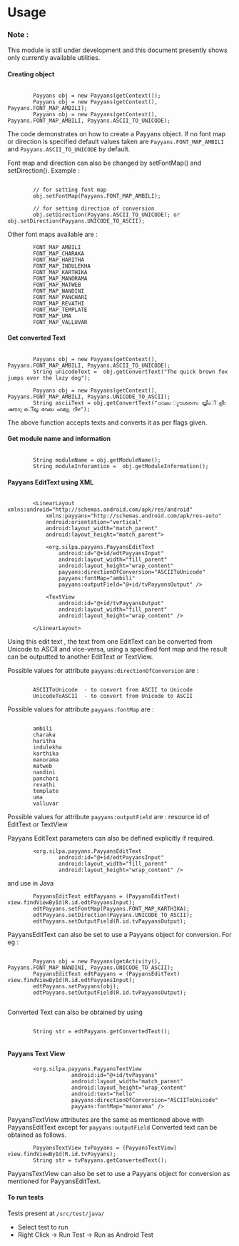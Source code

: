 Usage
=====

### Note :
This module is still under development and this document presently shows only currently available utilities.

#### Creating object
```

        Payyans obj = new Payyans(getContext());
        Payyans obj = new Payyans(getContext(), Payyans.FONT_MAP_AMBILI);
        Payyans obj = new Payyans(getContext(), Payyans.FONT_MAP_AMBILI, Payyans.ASCII_TO_UNICODE);

```

The code demonstrates on how to create a Payyans object. If no font map or direction is specified default values taken are `Payyans.FONT_MAP_AMBILI` and `Payyans.ASCII_TO_UNICODE` by default.

Font map and direction can also be changed by setFontMap() and setDirection(). Example :

```

        // for setting font map
        obj.setFontMap(Payyans.FONT_MAP_AMBILI);
        
        // for setting direction of conversion
        obj.setDirection(Payyans.ASCII_TO_UNICODE); or obj.setDirection(Payyans.UNICODE_TO_ASCII); 
```

Other font maps available are :
```
        FONT_MAP_AMBILI 
        FONT_MAP_CHARAKA
        FONT_MAP_HARITHA 
        FONT_MAP_INDULEKHA 
        FONT_MAP_KARTHIKA 
        FONT_MAP_MANORAMA 
        FONT_MAP_MATWEB 
        FONT_MAP_NANDINI 
        FONT_MAP_PANCHARI 
        FONT_MAP_REVATHI 
        FONT_MAP_TEMPLATE 
        FONT_MAP_UMA 
        FONT_MAP_VALLUVAR 
```


#### Get converted Text
```

        Payyans obj = new Payyans(getContext(), Payyans.FONT_MAP_AMBILI, Payyans.ASCII_TO_UNICODE);
        String unicodeText =  obj.getConvertText("The quick brown fox jumps over the lazy dog");
            
        Payyans obj = new Payyans(getContext(), Payyans.FONT_MAP_AMBILI, Payyans.UNICODE_TO_ASCII);
        String asciiText = obj.getConvertText("ഠവല ൂൗശരസ യൃീംി ളീഃ ഷൗാു ീെ്‌ലൃ വേല ഹമ്വ്യ റീഴ");
```

The above function accepts texts and converts it as per flags given.

#### Get module name and information
```

        String moduleName = obj.getModuleName();
        String moduleInforamtion =  obj.getModuleInformation();
```

#### Payyans EditText using XML 
```  
       
        <LinearLayout xmlns:android="http://schemas.android.com/apk/res/android"
            xmlns:payyans="http://schemas.android.com/apk/res-auto"
            android:orientation="vertical"
            android:layout_width="match_parent"
            android:layout_height="match_parent">
        
            <org.silpa.payyans.PayyansEditText
                android:id="@+id/edtPayyansInput"
                android:layout_width="fill_parent"
                android:layout_height="wrap_content"
                payyans:directionOfConversion="ASCIIToUnicode"
                payyans:fontMap="ambili"
                payyans:outputField="@+id/tvPayyansOutput" />
        
            <TextView
                android:id="@+id/tvPayyansOutput"
                android:layout_width="fill_parent"
                android:layout_height="wrap_content" />
        
        </LinearLayout>
```

Using this edit text , the text from one EditText can be converted from Unicode to ASCII and vice-versa, using a
specified font map and the result can be outputted to another EditText or TextView. 

Possible values for attribute `payyans:directionOfConversion` are : 

``` 

        ASCIIToUnicode  - to convert from ASCII to Unicode        
        UnicodeToASCII  - to convert from Unicode to ASCII

```

Possible values for attribute `payyans:fontMap` are : 

``` 

        ambili
        charaka
        haritha
        indulekha
        karthika
        manorama
        matweb
        nandini
        panchari
        revathi
        template
        uma
        valluvar

```

Possible values for attribute `payyans:outputField` are :  resource id of EditText or TextView


Payyans EditText parameters can also be defined explicitly if required.

```         
        <org.silpa.payyans.PayyansEditText
                android:id="@+id/edtPayyansInput"
                android:layout_width="fill_parent"
                android:layout_height="wrap_content" />
```

and use in Java

```         
        PayyansEditText edtPayyans = (PayyansEditText) view.findViewById(R.id.edtPayyansInput);
        edtPayyans.setFontMap(Payyans.FONT_MAP_KARTHIKA);
        edtPayyans.setDirection(Payyans.UNICODE_TO_ASCII);
        edtPayyans.setOutputField(R.id.tvPayyansOutput);
```

PayyansEditText can also be set to use a Payyans object for conversion. For eg : 

```
                
        Payyans obj = new Payyans(getActivity(), Payyans.FONT_MAP_NANDINI, Payyans.UNICODE_TO_ASCII);
        PayyansEditText edtPayyans = (PayyansEditText) view.findViewById(R.id.edtPayyansInput);
        edtPayyans.setPayyans(obj);
        edtPayyans.setOutputField(R.id.tvPayyansOutput);
        
```

Converted Text can also be obtained by using
```

        String str = edtPayyans.getConvertedText();
    
```


#### Payyans Text View


```         
        <org.silpa.payyans.PayyansTextView
                    android:id="@+id/tvPayyans"
                    android:layout_width="match_parent"
                    android:layout_height="wrap_content"
                    android:text="hello"
                    payyans:directionOfConversion="ASCIIToUnicode"
                    payyans:fontMap="manorama" />
```

PayyansTextView attributes are the same as mentioned above with PayyansEditText except for `payyans:outputField`
Converted text can be obtained as follows.

```         
        PayyansTextView tvPayyans = (PayyansTextView) view.findViewById(R.id.tvPayyans);
        String str = tvPayyans.getConvertedText();       
```

PayyansTextView can also be set to use a Payyans object for conversion as mentioned for PayyansEditText. 


#### To run tests
Tests present at `/src/test/java/`

  - Select test to run
  - Right Click -> Run Test -> Run as Android Test

